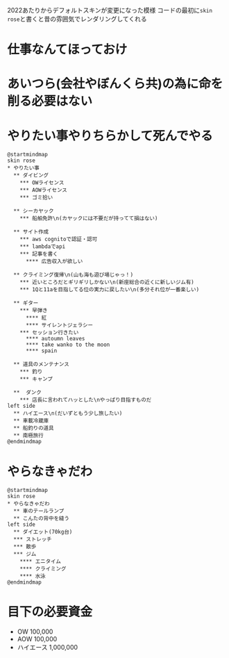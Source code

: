2022あたりからデフォルトスキンが変更になった模様
コードの最初に``skin rose``と書くと昔の雰囲気でレンダリングしてくれる

# 仕事なんてほっておけ
# あいつら(会社やぼんくら共)の為に命を削る必要はない
# やりたい事やりちらかして死んでやる
``` plantuml
@startmindmap
skin rose
* やりたい事
  ** ダイビング
    *** OWライセンス
    *** AOWライセンス
    *** ゴミ拾い
  
  ** シーカヤック
    *** 船舶免許\n(カヤックには不要だが持ってて損はない)
	
  ** サイト作成
    *** aws cognitoで認証・認可
    *** lambdaでapi
    *** 記事を書く
      **** 広告収入が欲しい
	  
  ** クライミング復帰\n(山も海も遊び場じゃっ！)
    *** 近いところだとギリギリしかない\n(新座総合の近くに新しいジム有)
    *** 1Qと11aを目指してる位の実力に戻したい\n(多分それ位が一番楽しい)

  ** ギター
    *** 早弾き
	  **** 紅
	  **** サイレントジェラシー
    *** セッション行きたい
      **** autoumn leaves
      **** take wanko to the moon
      **** spain
      
  ** 道具のメンテナンス
    *** 釣り
    *** キャンプ
	
  **  ダンク
    *** 店長に言われてハッとした\nやっぱり目指すものだ
left side
  ** ハイエース\n(だいずともう少し旅したい)
  ** 車載冷蔵庫
  ** 船釣りの道具
  ** 南極旅行
@endmindmap
```

# やらなきゃだわ
``` plantuml
@startmindmap
skin rose
* やらなきゃだわ
  ** 車のテールランプ
  ** こんたの背中を縫う
left side
  ** ダイエット(70kg台) 
  *** ストレッチ
  *** 散歩
  *** ジム
    **** エニタイム
    **** クライミング
    **** 水泳
@endmindmap
```

# 目下の必要資金
- OW
  100,000
- AOW
  100,000
- ハイエース
  1,000,000